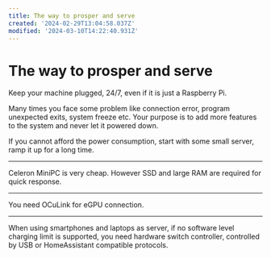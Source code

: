 ```yaml
---
title: The way to prosper and serve
created: '2024-02-29T13:04:58.037Z'
modified: '2024-03-10T14:22:40.931Z'
---
```


# The way to prosper and serve

Keep your machine plugged, 24/7, even if it is just a Raspberry Pi.

Many times you face some problem like connection error, program unexpected exits, system freeze etc. Your purpose is to add more features to the system and never let it powered down.

If you cannot afford the power consumption, start with some small server, ramp it up for a long time.

---

Celeron MiniPC is very cheap. However SSD and large RAM are required for quick response.

---

You need OCuLink for eGPU connection.

---

When using smartphones and laptops as server, if no software level charging limit is supported, you need hardware switch controller, controlled by USB or HomeAssistant compatible protocols.
